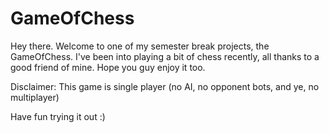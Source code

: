 # GameOfChess
Hey there.
Welcome to one of my semester break projects, the GameOfChess.
I've been into playing a bit of chess recently, all thanks to a good friend of mine. 
Hope you guy enjoy it too.

Disclaimer:
This game is single player (no AI, no opponent bots, and ye, no multiplayer)

Have fun trying it out :)
